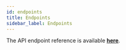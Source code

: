 ```yaml
---
id: endpoints
title: Endpoints
sidebar_label: Endpoints
---
```


The API endpoint reference is available **[here](/docs/api/v1/swagger)**.
